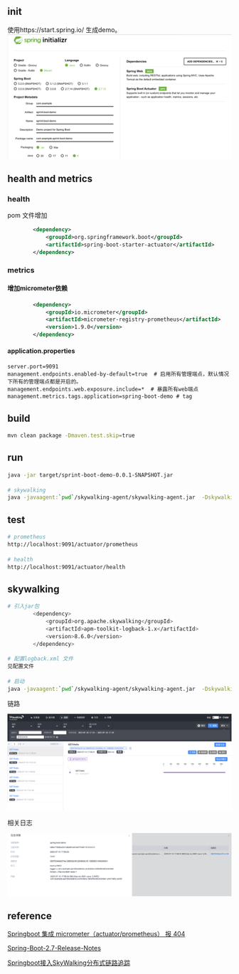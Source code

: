 

## init 

使用https://start.spring.io/ 生成demo。
![Alt text](images/image.png)

## health and metrics

### health 

pom 文件增加

```xml
        <dependency>
			<groupId>org.springframework.boot</groupId>
			<artifactId>spring-boot-starter-actuator</artifactId>
		</dependency>
```

### metrics 

####  增加micrometer依赖
```xml
		<dependency>
			<groupId>io.micrometer</groupId>
			<artifactId>micrometer-registry-prometheus</artifactId>
			<version>1.9.0</version>
		</dependency>
```

#### application.properties
```properties
server.port=9091
management.endpoints.enabled-by-default=true  # 启用所有管理端点，默认情况下所有的管理端点都是开启的。
management.endpoints.web.exposure.include=*  # 暴露所有web端点 
management.metrics.tags.application=spring-boot-demo # tag
```

## build 
```bash
mvn clean package -Dmaven.test.skip=true
```

## run 
```bash
java -jar target/sprint-boot-demo-0.0.1-SNAPSHOT.jar

# skywalking
java -javaagent:`pwd`/skywalking-agent/skywalking-agent.jar  -Dskywalking.agent.service_name=spring-boot-demo -Dskywalking.collector.backend_service=127.0.0.1:11800 -jar target/sprint-boot-demo-0.0.1-SNAPSHOT.jar
```
## test
```bash
# prometheus
http://localhost:9091/actuator/prometheus

# health
http://localhost:9091/actuator/health
```

## skywalking
```bash
# 引入jar包 
        <dependency>
            <groupId>org.apache.skywalking</groupId>
            <artifactId>apm-toolkit-logback-1.x</artifactId>
            <version>8.6.0</version>
        </dependency>

# 配置logback.xml 文件
见配置文件

# 启动
java -javaagent:`pwd`/skywalking-agent/skywalking-agent.jar  -Dskywalking.agent.service_name=spring-boot-demo -Dskywalking.collector.backend_service=127.0.0.1:11800 -jar target/sprint-boot-demo-0.0.1-SNAPSHOT.jar
```
链路

![Alt text](images/image-1.png)

相关日志

![Alt text](images/image-2.png)

## reference

[Springboot 集成 micrometer（actuator/prometheus） 报 404](https://blog.csdn.net/linzhiji/article/details/112425193)

[Spring-Boot-2.7-Release-Notes](https://github.com/spring-projects/spring-boot/wiki/Spring-Boot-2.7-Release-Notes)

[Springboot接入SkyWalking分布式链路追踪](https://juejin.cn/post/6981640309943828487)